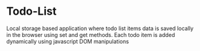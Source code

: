 # Todo-List
Local storage based application where todo list items data is saved locally in the browser using set and  get methods. Each todo item is added dynamically using javascript DOM manipulations
